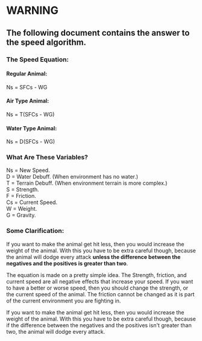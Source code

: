# WARNING

## The following document contains the answer to the speed algorithm.

### The Speed Equation:

#### Regular Animal:
Ns = SFCs - WG

#### Air Type Animal:
Ns = T(SFCs - WG)

#### Water Type Animal:
Ns = D(SFCs - WG)

### What Are These Variables?
Ns = New Speed.  
D = Water Debuff. (When environment has no water.)  
T = Terrain Debuff. (When environment terrain is more complex.)  
S = Strength.  
F = Friction.  
Cs = Current Speed.  
W = Weight.  
G = Gravity. 

### Some Clarification:
If you want to make the animal get hit less, then you would increase the weight of the animal. With this you have to be extra careful though, because the animal will dodge every attack **unless the difference between the negatives and the positives is greater than two**.  
    
  The equation is made on a pretty simple idea. The Strength, friction, and current speed are all negative effects that increase your speed. If you want to have a better or worse speed, then you should change the strength, or the current speed of the animal. The friction cannot be changed as it is part of the current environment you are fighting in.  
    
  If you want to make the animal get hit less, then you would increase the weight of the animal. With this you have to be extra careful though, because if the difference between the negatives and the positives isn't greater than two, the animal will dodge every attack.